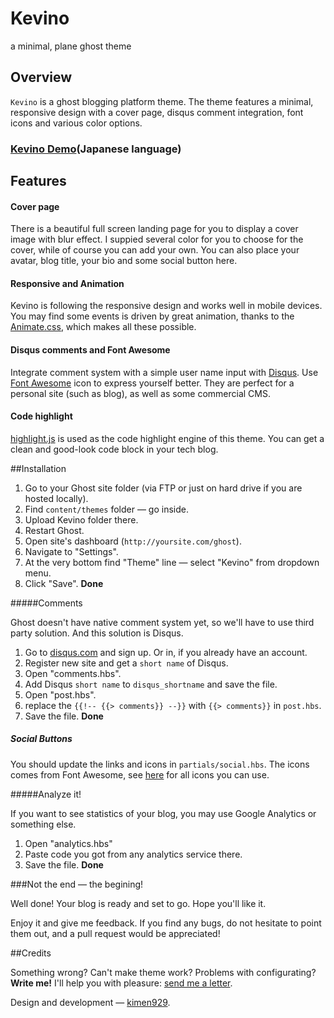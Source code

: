 # Kevino
a minimal, plane ghost theme

## Overview

`Kevino` is a ghost blogging platform theme. The theme features a minimal, responsive design with a cover page, disqus comment integration, font icons and various color options.

### [Kevino Demo](http://kin-n.com/)(Japanese language)

## Features

#### Cover page

There is a beautiful full screen landing page for you to display a cover image with blur effect. I suppied several color for you to choose for the cover, while of course you can add your own. You can also place your avatar, blog title, your bio and some social button here.

#### Responsive and Animation

Kevino is following the responsive design and works well in mobile devices. You may find some events is driven by great animation, thanks to the [Animate.css](http://daneden.github.io/animate.css/), which makes all these possible.

#### Disqus comments and Font Awesome

Integrate comment system with a simple user name input with [Disqus](https://disqus.com). Use [Font Awesome](http://fontawesome.io) icon to express yourself better. They are perfect for a personal site (such as blog), as well as some commercial CMS.

#### Code highlight

[highlight.js](http://highlightjs.org) is used as the code highlight engine of this theme. You can get a clean and good-look code block in your tech blog.

##Installation

1. Go to your Ghost site folder (via FTP or just on hard drive if you are hosted locally).
2. Find `content/themes` folder — go inside.
3. Upload Kevino folder there.
4. Restart Ghost.
5. Open site's dashboard (`http://yoursite.com/ghost`).
6. Navigate to "Settings".
7. At the very bottom find "Theme" line — select "Kevino" from dropdown menu.
8. Click "Save".
**Done**

#####Comments

Ghost doesn't have native comment system yet, so we'll have to use third party solution. And this solution is Disqus.

1. Go to [disqus.com](http://disqus.com) and sign up. Or in, if you already have an account.
2. Register new site and get a `short name` of Disqus.
3. Open "comments.hbs".
4. Add Disqus `short name` to `disqus_shortname` and save the file.
5. Open "post.hbs".
6. replace the `{{!-- {{> comments}} --}}` with `{{> comments}}` in `post.hbs`.
7. Save the file.
**Done**

##### Social Buttons

You should update the links and icons in `partials/social.hbs`. The icons comes from Font Awesome, see [here](http://fontawesome.io/icons/) for all icons you can use.

#####Analyze it!

If you want to see statistics of your blog, you may use Google Analytics or something else.

1. Open "analytics.hbs"
2. Paste code you got from any analytics service there.
3. Save the file.
**Done**

###Not the end — the begining!

Well done! Your blog is ready and set to go. Hope you'll like it.

Enjoy it and give me feedback. If you find any bugs, do not hesitate to point them out, and a pull request would be appreciated!

##Credits

Something wrong? Can't make theme work? Problems with configurating? **Write me!** I'll help you with pleasure: [send me a letter](mailto:kin@kin-n.com).

Design and development — [kimen929](http://github.com/kimen929).


